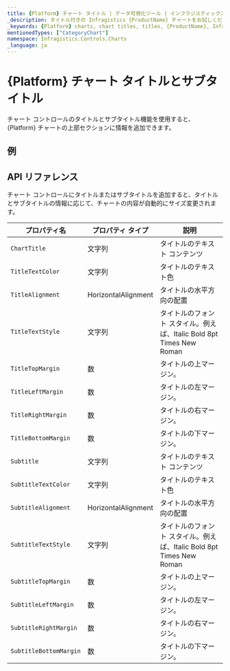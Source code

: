 ```yaml
---
title: {Platform} チャート タイトル | データ可視化ツール | インフラジスティックス
_description: タイトル付きの Infragistics {ProductName} チャートをお試しください!
_keywords: {Platform} charts, chart titles, titles, {ProductName}, Infragistics, {Platform} チャート, チャート タイトル, タイトル, インフラジスティックス
mentionedTypes: ["CategoryChart"]
namespace: Infragistics.Controls.Charts
_language: ja
---
```


# {Platform} チャート タイトルとサブタイトル

チャート コントロールのタイトルとサブタイトル機能を使用すると、{Platform} チャートの上部セクションに情報を追加できます。

## 例

<code-view style="height: 600px"
           data-demos-base-url="{environment:dvDemosBaseUrl}"
           iframe-src="{environment:dvDemosBaseUrl}/charts/category-chart-line-chart-with-titles"
           alt="{Platform} チャート同期の例"
           github-src="charts/category-chart/line-chart-with-titles">
</code-view>

<div class="divider--half"></div>

## API リファレンス

チャート コントロールにタイトルまたはサブタイトルを追加すると、タイトルとサブタイトルの情報に応じて、チャートの内容が自動的にサイズ変更されます。

プロパティ名         | プロパティ タイプ   |     説明
----------------------|------------------|------------
`ChartTitle`          | 文字列 |  タイトルのテキスト コンテンツ
`TitleTextColor`      | 文字列 |  タイトルのテキスト色
`TitleAlignment`      | HorizontalAlignment |  タイトルの水平方向の配置
`TitleTextStyle`      | 文字列 | タイトルのフォント スタイル。例えば、Italic Bold 8pt Times New Roman
`TitleTopMargin`      | 数 | タイトルの上マージン。
`TitleLeftMargin`     | 数 | タイトルの左マージン。
`TitleRightMargin`    | 数 | タイトルの右マージン。
`TitleBottomMargin`   | 数 | タイトルの下マージン。
`Subtitle`            | 文字列 |  タイトルのテキスト コンテンツ
`SubtitleTextColor`   | 文字列 |  タイトルのテキスト色
`SubtitleAlignment`   | HorizontalAlignment |  タイトルの水平方向の配置
`SubtitleTextStyle`   | 文字列 | タイトルのフォント スタイル。例えば、Italic Bold 8pt Times New Roman
`SubtitleTopMargin`   | 数 | タイトルの上マージン。
`SubtitleLeftMargin`  | 数 | タイトルの左マージン。
`SubtitleRightMargin` | 数 | タイトルの右マージン。
`SubtitleBottomMargin`| 数 | タイトルの下マージン。








